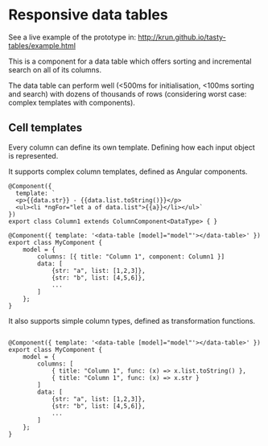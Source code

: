# Responsive data tables

See a live example of the prototype in:
http://krun.github.io/tasty-tables/example.html

This is a component for a data table which offers sorting and incremental search on all of 
its columns.

The data table can perform well (<500ms for initialisation, <100ms sorting and search) with 
dozens of thousands of rows (considering worst case: complex templates with components).

## Cell templates

Every column can define its own template. Defining how each input object is represented.

It supports complex column templates, defined as Angular components.

```
@Component({
  template: `
  <p>{{data.str}} - {{data.list.toString()}}</p>
  <ul><li *ngFor="let a of data.list">{{a}}</li></ul>`
})
export class Column1 extends ColumnComponent<DataType> { }

@Component({ template: '<data-table [model]="model"'></data-table>' })
export class MyComponent {
    model = {
        columns: [{ title: "Column 1", component: Column1 }]
        data: [
            {str: "a", list: [1,2,3]}, 
            {str: "b", list: [4,5,6]},
            ...
        ]
    };
}
```

It also supports simple column types, defined as transformation functions.

```

@Component({ template: '<data-table [model]="model"'></data-table>' })
export class MyComponent {
    model = {
        columns: [
            { title: "Column 1", func: (x) => x.list.toString() },
            { title: "Column 1", func: (x) => x.str }
        ]
        data: [
            {str: "a", list: [1,2,3]}, 
            {str: "b", list: [4,5,6]},
            ...
        ]
    };
}
```
